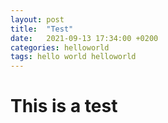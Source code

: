 ```yaml
---
layout: post
title:  "Test"
date:   2021-09-13 17:34:00 +0200
categories: helloworld
tags: hello world helloworld
---
```


# This is a test
